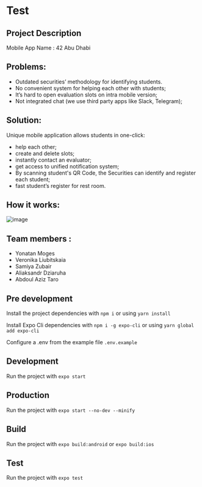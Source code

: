 # Test

## Project Description

Mobile App Name : 42 Abu Dhabi

## Problems:

- Outdated securities’ methodology for identifying students.
- No convenient system for helping each other with students;
- It’s hard to open evaluation slots on intra mobile version;
- Not integrated chat (we use third party apps like Slack, Telegram);

## Solution:

Unique mobile application allows students in one-click:
- help each other;
- create and delete slots;
- instantly contact an evaluator;
- get access to unified notification system;
- By scanning student's QR Code, the Securities can identify and register each student;
- fast student’s register for rest room.

## How it works:

![image](https://user-images.githubusercontent.com/60985658/198848812-48eb70c1-9c98-4d71-b8c5-b7734e556d46.png)










## Team members :

- Yonatan Moges
- Veronika Liubitskaia
- Samiya Zubair
- Aliaksandr Dziaruha
- Abdoul Aziz Taro

## Pre development

Install the project dependencies with `npm i` or using `yarn install`

Install Expo Cli dependencies with `npm i -g expo-cli` or using `yarn global add expo-cli`

Configure a .env from the example file `.env.example`

## Development

Run the project with `expo start`

## Production

Run the project with `expo start --no-dev --minify`

## Build

Run the project with `expo build:android` or `expo build:ios`

## Test

Run the project with `expo test`
